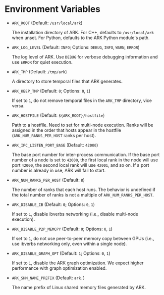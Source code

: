 # Environment Variables

- `ARK_ROOT` (Default: `/usr/local/ark`)

    The installation directory of ARK. For C++, defaults to `/usr/local/ark` when unset. For Python, defaults to the ARK Python module's path.

- `ARK_LOG_LEVEL` (Default: `INFO`; Options: `DEBUG`, `INFO`, `WARN`, `ERROR`)

    The log level of ARK. Use `DEBUG` for verbose debugging information and use `ERROR` for quiet execution.

- `ARK_TMP` (Default: `/tmp/ark`)

    A directory to store temporal files that ARK generates.

- `ARK_KEEP_TMP` (Default: `0`; Options: `0`, `1`)

    If set to `1`, do not remove temporal files in the `ARK_TMP` directory, vice versa.

- `ARK_HOSTFILE` (Default: `${ARK_ROOT}/hostfile`)

    Path to a hostfile. Need to set for multi-node execution. Ranks will be assigned in the order that hosts appear in the hostfile (`ARK_NUM_RANKS_PER_HOST` ranks per host).

- `ARK_IPC_LISTEN_PORT_BASE` (Default: `42000`)

    The base port number for inter-process communication. If the base port number of a node is set to `42000`, the first local rank in the node will use port `42000`, the second local rank will use `42001`, and so on. If a port number is already in use, ARK will fail to start.

- `ARK_NUM_RANKS_PER_HOST` (Default: `8`)

    The number of ranks that each host runs. The behavior is undefined if the total number of ranks is not a multiple of `ARK_NUM_RANKS_PER_HOST`.

- `ARK_DISABLE_IB` (Default: `0`; Options: `0`, `1`)

    If set to `1`, disable ibverbs networking (i.e., disable multi-node execution).

- `ARK_DISABLE_P2P_MEMCPY` (Default: `0`; Options: `0`, `1`)

    If set to `1`, do not use peer-to-peer memory copy between GPUs (i.e., use ibverbs networking only, even within a single node).

- `ARK_DISABLE_GRAPH_OPT` (Default: `1`; Options: `0`, `1`)

    If set to `1`, disable the ARK graph optimization. We expect higher performance with graph optimization enabled.

- `ARK_SHM_NAME_PREFIX` (Default: `ark.`)

    The name prefix of Linux shared memory files generated by ARK.
